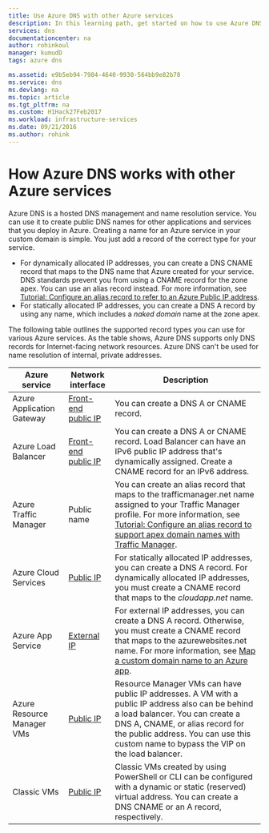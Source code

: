```yaml
---
title: Use Azure DNS with other Azure services
description: In this learning path, get started on how to use Azure DNS to resolve names for other Azure services
services: dns
documentationcenter: na
author: rohinkoul
manager: kumudD
tags: azure dns

ms.assetid: e9b5eb94-7984-4640-9930-564bb9e82b78
ms.service: dns
ms.devlang: na
ms.topic: article
ms.tgt_pltfrm: na
ms.custom: H1Hack27Feb2017
ms.workload: infrastructure-services
ms.date: 09/21/2016
ms.author: rohink
---
```

# How Azure DNS works with other Azure services

Azure DNS is a hosted DNS management and name resolution service. You can use it to create public DNS names for other applications and services that you deploy in Azure. Creating a name for an Azure service in your custom domain is simple. You just add a record of the correct type for your service.

* For dynamically allocated IP addresses, you can create a DNS CNAME record that maps to the DNS name that Azure created for your service. DNS standards prevent you from using a CNAME record for the zone apex. You can use an alias record instead. For more information, see [Tutorial: Configure an alias record to refer to an Azure Public IP address](tutorial-alias-pip.md).
* For statically allocated IP addresses, you can create a DNS A record by using any name, which includes a *naked domain* name at the zone apex.

The following table outlines the supported record types you can use for various Azure services. As the table shows, Azure DNS supports only DNS records for Internet-facing network resources. Azure DNS can't be used for name resolution of internal, private addresses.

| Azure service | Network interface | Description |
| --- | --- | --- |
| Azure Application Gateway |[Front-end public IP](dns-custom-domain.md#public-ip-address) |You can create a DNS A or CNAME record. |
| Azure Load Balancer |[Front-end public IP](dns-custom-domain.md#public-ip-address) |You can create a DNS A or CNAME record. Load Balancer can have an IPv6 public IP address that's dynamically assigned. Create a CNAME record for an IPv6 address. |
| Azure Traffic Manager |Public name |You can create an alias record that maps to the trafficmanager.net name assigned to your Traffic Manager profile. For more information, see [Tutorial: Configure an alias record to support apex domain names with Traffic Manager](tutorial-alias-tm.md). |
| Azure Cloud Services |[Public IP](dns-custom-domain.md#public-ip-address) |For statically allocated IP addresses, you can create a DNS A record. For dynamically allocated IP addresses, you must create a CNAME record that maps to the *cloudapp.net* name.|
| Azure App Service | [External IP](dns-custom-domain.md#app-service-web-apps) |For external IP addresses, you can create a DNS A record. Otherwise, you must create a CNAME record that maps to the azurewebsites.net name. For more information, see [Map a custom domain name to an Azure app](../app-service/app-service-web-tutorial-custom-domain.md). |
| Azure Resource Manager VMs |[Public IP](dns-custom-domain.md#public-ip-address) |Resource Manager VMs can have public IP addresses. A VM with a public IP address also can be behind a load balancer. You can create a DNS A, CNAME, or alias record for the public address. You can use this custom name to bypass the VIP on the load balancer. |
| Classic VMs |[Public IP](dns-custom-domain.md#public-ip-address) |Classic VMs created by using PowerShell or CLI can be configured with a dynamic or static (reserved) virtual address. You can create a DNS CNAME or an A record, respectively. |

